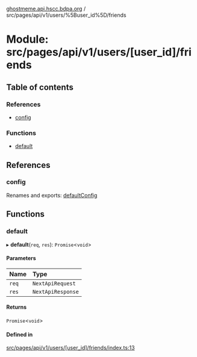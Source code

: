 [ghostmeme.api.hscc.bdpa.org][1] / src/pages/api/v1/users/%5Buser_id%5D/friends

# Module: src/pages/api/v1/users/\[user_id]/friends

## Table of contents

### References

- [config][2]

### Functions

- [default][3]

## References

### config

Renames and exports: [defaultConfig][4]

## Functions

### default

▸ **default**(`req`, `res`): `Promise`<`void`>

#### Parameters

| Name  | Type              |
| :---- | :---------------- |
| `req` | `NextApiRequest`  |
| `res` | `NextApiResponse` |

#### Returns

`Promise`<`void`>

#### Defined in

[src/pages/api/v1/users/\[user_id\]/friends/index.ts:13][5]

[1]: ../README.md
[2]: src_pages_api_v1_users__user_id__friends.md#config
[3]: src_pages_api_v1_users__user_id__friends.md#default
[4]: src_backend_middleware.md#defaultconfig

[5]:
https://github.com/nhscc/ghostmeme.api.hscc.bdpa.org/blob/9eb38c4/src/pages/api/v1/users/[user_id]/friends/index.ts#L13
